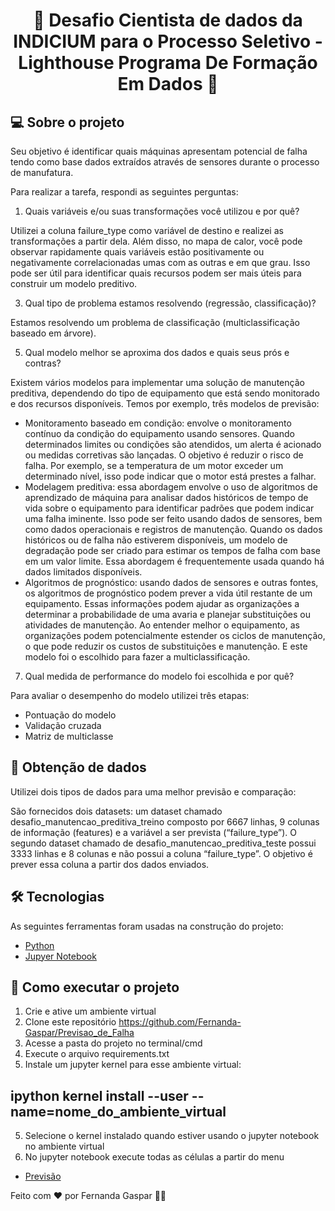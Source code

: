 <h1 align="center"> 🚀 Desafio Cientista de dados da INDICIUM para o Processo Seletivo - Lighthouse Programa De Formação Em Dados 🚀 </h1>

## 💻 Sobre o projeto

Seu objetivo é identificar quais máquinas apresentam potencial de falha tendo como base dados extraídos através de sensores durante o processo de manufatura. 

Para realizar a tarefa, respondi as seguintes perguntas: 
1. Quais variáveis e/ou suas transformações você utilizou e por quê? 

  Utilizei a coluna failure_type como variável de destino e realizei as transformações a partir dela. Além disso, no mapa de calor, você pode observar    rapidamente quais variáveis estão positivamente ou negativamente correlacionadas umas com as outras e em que grau. Isso pode ser útil para identificar quais recursos podem ser mais úteis para construir um modelo preditivo.
  
3. Qual tipo de problema estamos resolvendo (regressão, classificação)? 

  Estamos resolvendo um problema de classificação (multiclassificação baseado em árvore).
  
5. Qual modelo melhor se aproxima dos dados e quais seus prós e contras?

  Existem vários modelos para implementar uma solução de manutenção preditiva, dependendo do tipo de equipamento que está sendo monitorado e dos recursos disponíveis. Temos por exemplo, três modelos de previsão: 
  
  - Monitoramento baseado em condição: envolve o monitoramento contínuo da condição do equipamento usando sensores. Quando determinados limites ou condições são atendidos, um alerta é acionado ou medidas corretivas são lançadas. O objetivo é reduzir o risco de falha. Por exemplo, se a temperatura de um motor exceder um determinado nível, isso pode indicar que o motor está prestes a falhar.
  - Modelagem preditiva: essa abordagem envolve o uso de algoritmos de aprendizado de máquina para analisar dados históricos de tempo de vida sobre o equipamento para identificar padrões que podem indicar uma falha iminente. Isso pode ser feito usando dados de sensores, bem como dados operacionais e registros de manutenção. Quando os dados históricos ou de falha não estiverem disponíveis, um modelo de degradação pode ser criado para estimar os tempos de falha com base em um valor limite. Essa abordagem é frequentemente usada quando há dados limitados disponíveis. 
  - Algoritmos de prognóstico: usando dados de sensores e outras fontes, os algoritmos de prognóstico podem prever a vida útil restante de um equipamento. Essas informações podem ajudar as organizações a determinar a probabilidade de uma avaria e planejar substituições ou atividades de manutenção. Ao entender melhor o equipamento, as organizações podem potencialmente estender os ciclos de manutenção, o que pode reduzir os custos de substituições e manutenção. E este modelo foi o escolhido para fazer a multiclassificação.

7. Qual medida de performance do modelo foi escolhida e por quê?

 Para avaliar o desempenho do modelo utilizei três etapas: 
 - Pontuação do modelo
 - Validação cruzada
 - Matriz de multiclasse

## 🎲 Obtenção de dados
Utilizei dois tipos de dados para uma melhor previsão e comparação:

São fornecidos dois datasets: um dataset chamado desafio_manutencao_preditiva_treino composto por 6667 linhas, 9 colunas de informação (features) e a variável a ser prevista (“failure_type”). O segundo dataset chamado de desafio_manutencao_preditiva_teste possui 3333 linhas e 8 colunas e não possui a coluna “failure_type”. O objetivo é prever essa coluna a partir dos dados enviados.

## 🛠 Tecnologias

As seguintes ferramentas foram usadas na construção do projeto:

- [Python](https://www.python.org)
- [Jupyer Notebook](https://jupyter.org)

## 🚀 Como executar o projeto

1. Crie e ative um ambiente virtual
2. Clone este repositório https://github.com/Fernanda-Gaspar/Previsao_de_Falha
3. Acesse a pasta do projeto no terminal/cmd
4. Execute o arquivo requirements.txt
5. Instale um jupyter kernel para esse ambiente virtual:
## ipython kernel install --user --name=nome_do_ambiente_virtual
5. Selecione o kernel instalado quando estiver usando o jupyter notebook no ambiente virtual
6. No jupyter notebook execute todas as células a partir do menu

- [Previsão](https://github.com/Fernanda-Gaspar/Previsao_de_Falha/blob/main/previsao.ipynb)

Feito com ❤️ por Fernanda Gaspar 👋🏽
